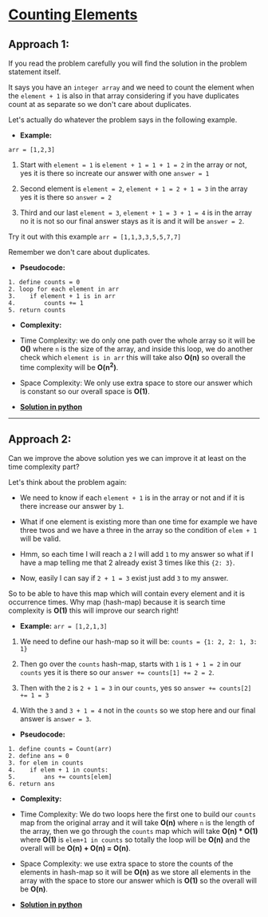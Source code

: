 # [Counting Elements](https://leetcode.com/explore/featured/card/30-day-leetcoding-challenge/528/week-1/3289/)

## Approach 1:

If you read the problem carefully you will find the solution in the problem statement itself.

It says you have an `integer array` and we need to count the element when the `element + 1` is also in that array considering if you have duplicates count at as separate so we don't care about duplicates.

Let's actually do whatever the problem says in the following example.

* **Example:**

`arr = [1,2,3]`

1. Start with `element = 1` is `element + 1 = 1 + 1 = 2` in the array or not, yes it is there so increate our answer with one `answer = 1`

2. Second element is `element = 2`, `element + 1 = 2 + 1 = 3` in the array yes it is there so `answer = 2`

3. Third and our last `element = 3`, `element + 1 = 3 + 1 = 4` is in the array no it is not so our final answer stays as it is and it will be `answer = 2`.

Try it out with this example `arr = [1,1,3,3,5,5,7,7]`

Remember we don't care about duplicates.

* **Pseudocode:**

```
1. define counts = 0
2. loop for each element in arr
3.    if element + 1 is in arr
4.        counts += 1
5. return counts
```

* **Complexity:**

* Time Complexity: we do only one path over the whole array so it will be **O()** where `n` is the size of the array, and inside this loop, we do another check which `element is in arr` this will take also **O(n)** so overall the time complexity will be **O(n<sup>2</sup>)**.

* Space Complexity: We only use extra space to store our answer which is constant so our overall space is **O(1)**.

* **[Solution in python](Solution.py#L4)**

*******************

## Approach 2:

Can we improve the above solution yes we can improve it at least on the time complexity part?

Let's think about the problem again:
  * We need to know if each `element + 1` is in the array or not and if it is there increase our answer by `1`.

  * What if one element is existing more than one time for example we have three twos and we have a three in the array so the condition of `elem + 1` will be valid.

  * Hmm, so each time I will reach a `2` I will add `1` to my answer so what if I have a map telling me that 2 already exist 3 times like this `{2: 3}`.

  * Now, easily I can say if `2 + 1 = 3` exist just add `3` to my answer.


So to be able to have this map which will contain every element and it is occurrence times. Why map (hash-map) because it is search time complexity is **O(1)** this will improve our search right!

* **Example:**
`arr = [1,2,1,3]`

1. We need to define our hash-map so it will be: `counts = {1: 2, 2: 1, 3: 1}`

2. Then go over the `counts` hash-map, starts with `1` is `1 + 1 = 2` in our `counts` yes it is there so our `answer += counts[1] += 2 = 2`.

3. Then with the `2` is `2 + 1 = 3` in our `counts`, yes so `answer += counts[2] += 1 = 3`

4. With the `3` and `3 + 1 = 4` not in the `counts` so we stop here and our final answer is `answer = 3`.


* **Pseudocode:**

```
1. define counts = Count(arr)
2. define ans = 0
3. for elem in counts
4.    if elem + 1 in counts:
5.        ans += counts[elem]
6. return ans
```

* **Complexity:**

* Time Complexity: We do two loops here the first one to build our `counts` map from the original array and it will take **O(n)** where `n` is the length of the array, then we go through the `counts` map which will take **O(n) * O(1)** where **O(1)** is `elem+1 in counts` so totally the loop will be **O(n)** and the overall will be **O(n) + O(n) = O(n)**.

* Space Complexity: we use extra space to store the counts of the elements in hash-map so it will be **O(n)** as we store all elements in the array with the space to store our answer which is **O(1)** so the overall will be **O(n)**.

* **[Solution in python](Solution.py#L11)**
